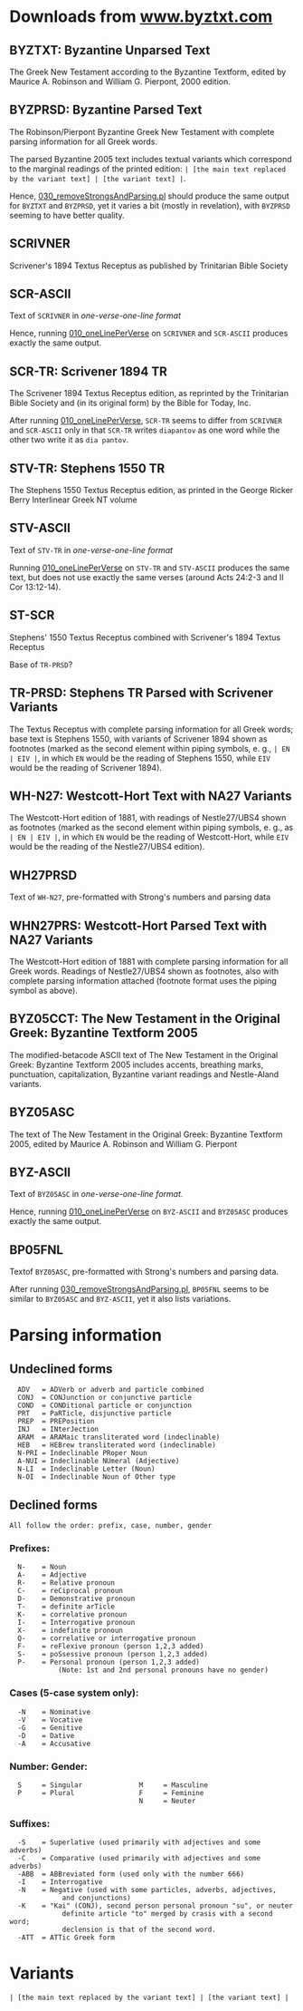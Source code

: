 # Downloads from www.byztxt.com


## BYZTXT:   Byzantine Unparsed Text

The Greek New Testament according to the Byzantine Textform, edited by Maurice
A. Robinson and William G. Pierpont, 2000 edition.

## BYZPRSD:  Byzantine Parsed Text

The Robinson/Pierpont Byzantine Greek New Testament with complete parsing
information for all Greek words. 

The parsed Byzantine 2005 text includes textual variants which correspond to the marginal readings of the printed edition: `| [the main text replaced by the variant text] | [the variant text] |`.


Hence, [030_removeStrongsAndParsing.pl](https://github.com/ReneNyffenegger/Bible-Text-Sources/blob/master/www.byztxt.com/scripts/030_removeStrongsAndParsing.pl) should produce
the same output for `BYZTXT` and `BYZPRSD`, yet it varies a bit (mostly in revelation), with `BYZPRSD` seeming to have better quality.

## SCRIVNER

Scrivener's 1894 Textus Receptus as published by Trinitarian Bible Society

## SCR-ASCII

Text of `SCRIVNER` in *one-verse-one-line format*

Hence, running [010_oneLinePerVerse](https://github.com/ReneNyffenegger/Bible-Text-Sources/blob/master/www.byztxt.com/scripts/010_oneLinePerVerse.pl) on `SCRIVNER` and `SCR-ASCII` produces
exactly the same output.

## SCR-TR:   Scrivener 1894 TR

The Scrivener 1894 Textus Receptus edition, as reprinted by the Trinitarian
Bible Society and (in its original form) by the Bible for Today, Inc. 

After running [010_oneLinePerVerse](https://github.com/ReneNyffenegger/Bible-Text-Sources/blob/master/www.byztxt.com/scripts/010_oneLinePerVerse.pl), `SCR-TR` seems to differ
from `SCRIVNER` and `SCR-ASCII` only in that `SCR-TR` writes `diapantov` as one word while the other two write it as `dia pantov`.


## STV-TR:   Stephens 1550 TR

The Stephens 1550 Textus Receptus edition, as printed in the George Ricker
Berry Interlinear Greek NT volume

## STV-ASCII

Text of `STV-TR` in *one-verse-one-line format*

Running [010_oneLinePerVerse](https://github.com/ReneNyffenegger/Bible-Text-Sources/blob/master/www.byztxt.com/scripts/010_oneLinePerVerse.pl) on `STV-TR` and `STV-ASCII` produces
the same text, but does not use exactly the same verses (around Acts 24:2-3 and II Cor 13:12-14).

## ST-SCR 

Stephens' 1550 Textus Receptus combined with Scrivener's 1894 Textus Receptus

Base of `TR-PRSD`?

## TR-PRSD:  Stephens TR Parsed with Scrivener Variants

The Textus Receptus with complete parsing information for all Greek words; base
text is Stephens 1550, with variants of Scrivener 1894 shown as footnotes
(marked as the second element within piping symbols, e. g., `| EN | EIV |`, in
which `EN` would be the reading of Stephens 1550, while `EIV` would be the reading
of Scrivener 1894).


## WH-N27:   Westcott-Hort Text with NA27 Variants

The Westcott-Hort edition of 1881, with readings of Nestle27/UBS4 shown as
footnotes (marked as the second element within piping symbols, e. g., as 
`| EN | EIV |`, in which `EN` would be the reading of Westcott-Hort, while `EIV` would be
the reading of the Nestle27/UBS4 edition). 

## WH27PRSD

Text of `WH-N27`, pre-formatted with Strong's numbers and parsing data

## WHN27PRS: Westcott-Hort Parsed Text with NA27 Variants

The Westcott-Hort edition of 1881 with complete parsing information for all
Greek words. Readings of Nestle27/UBS4 shown as footnotes, also with complete
parsing information attached (footnote format uses the piping symbol as above). 

## BYZ05CCT: The New Testament in the Original Greek: Byzantine Textform 2005

The modified-betacode ASCII text of The New Testament in the Original Greek:
Byzantine Textform 2005 includes accents, breathing marks, punctuation,
capitalization, Byzantine variant readings and Nestle-Aland variants. 

## BYZ05ASC

The text of The New Testament in the Original
Greek: Byzantine Textform 2005, edited by
Maurice A. Robinson and William G. Pierpont

## BYZ-ASCII

Text of `BYZ05ASC` in *one-verse-one-line format*.

Hence, running [010_oneLinePerVerse](https://github.com/ReneNyffenegger/Bible-Text-Sources/blob/master/www.byztxt.com/scripts/010_oneLinePerVerse.pl) on `BYZ-ASCII` and `BYZ05ASC` produces
exactly the same output.

## BP05FNL

Textof `BYZ05ASC`, pre-formatted with Strong's numbers and parsing data.

After running [030_removeStrongsAndParsing.pl](https://github.com/ReneNyffenegger/Bible-Text-Sources/blob/master/www.byztxt.com/scripts/030_removeStrongsAndParsing.pl),
`BP05FNL` seems to be similar to `BYZ05ASC` and `BYZ-ASCII`, yet it also lists variations.

# Parsing information


## Undeclined forms

      ADV   = ADVerb or adverb and particle combined
      CONJ  = CONJunction or conjunctive particle
      COND  = CONDitional particle or conjunction
      PRT   = PaRTicle, disjunctive particle
      PREP  = PREPosition
      INJ   = INterJection
      ARAM  = ARAMaic transliterated word (indeclinable)
      HEB   = HEBrew transliterated word (indeclinable)
      N-PRI = Indeclinable PRoper Noun
      A-NUI = Indeclinable NUmeral (Adjective)
      N-LI  = Indeclinable Letter (Noun)
      N-OI  = Indeclinable Noun of Other type


## Declined forms

    All follow the order: prefix, case, number, gender

###   Prefixes:

      N-    = Noun
      A-    = Adjective
      R-    = Relative pronoun
      C-    = reCiprocal pronoun
      D-    = Demonstrative pronoun
      T-    = definite arTicle
      K-    = correlative pronoun
      I-    = Interrogative pronoun
      X-    = indefinite pronoun
      Q-    = correlative or interrogative pronoun
      F-    = reFlexive pronoun (person 1,2,3 added)
      S-    = poSsessive pronoun (person 1,2,3 added)
      P-    = Personal pronoun (person 1,2,3 added)
                (Note: 1st and 2nd personal pronouns have no gender)


### Cases (5-case system only):

      -N    = Nominative
      -V    = Vocative
      -G    = Genitive
      -D    = Dative
      -A    = Accusative


###  Number:                       Gender:

      S     = Singular              M     = Masculine
      P     = Plural                F     = Feminine
                                    N     = Neuter

###  Suffixes:

      -S    = Superlative (used primarily with adjectives and some adverbs)
      -C    = Comparative (used primarily with adjectives and some adverbs)
      -ABB  = ABBreviated form (used only with the number 666)
      -I    = Interrogative
      -N    = Negative (used with some particles, adverbs, adjectives,
                 and conjunctions)
      -K    = "Kai" (CONJ), second person personal pronoun "su", or neuter
                 definite article "to" merged by crasis with a second word;
                 declension is that of the second word.
      -ATT  = ATTic Greek form

# Variants

    | [the main text replaced by the variant text] | [the variant text] |
